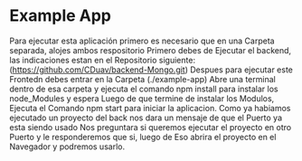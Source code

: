 # Example App

Para ejecutar esta aplicación primero es necesario que en una Carpeta separada, alojes ambos respositorio 
Primero debes de Ejecutar el backend, las indicaciones estan en el Repositorio siguiente: (https://github.com/CDuav/backend-Mongo.git)
Despues para ejecutar este Frontedn debes entrar en la Carpeta (./example-app)
Abre una terminal dentro de esa carpeta y ejecuta el comando npm install para instalar los node_Modules y espera
Luego de que termine de instalar los Modulos, Ejecuta el Comando npm start para iniciar la aplicacion.
Como ya habiamos ejecutado un proyecto del back nos dara un mensaje de que el Puerto ya esta siendo usado
Nos preguntara si queremos ejecutar el proyecto en otro Puerto y le responderemos que si, luego de Eso abrira el proyecto en el Navegador y podremos usarlo.
